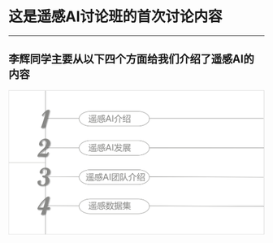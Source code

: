 # 这是遥感AI讨论班的首次讨论内容
-----------------------------
## 李辉同学主要从以下四个方面给我们介绍了遥感AI的内容
![ohh！可能出了一点小问题！](主要内容.png)

